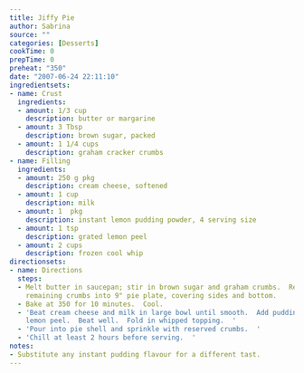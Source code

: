 ```yaml
---
title: Jiffy Pie
author: Sabrina
source: ""
categories: [Desserts]
cookTime: 0
prepTime: 0
preheat: "350"
date: "2007-06-24 22:11:10"
ingredientsets:
- name: Crust
  ingredients:
  - amount: 1/3 cup
    description: butter or margarine
  - amount: 3 Tbsp
    description: brown sugar, packed
  - amount: 1 1/4 cups
    description: graham cracker crumbs
- name: Filling
  ingredients:
  - amount: 250 g pkg
    description: cream cheese, softened
  - amount: 1 cup
    description: milk
  - amount: 1  pkg
    description: instant lemon pudding powder, 4 serving size
  - amount: 1 tsp
    description: grated lemon peel
  - amount: 2 cups
    description: frozen cool whip
directionsets:
- name: Directions
  steps:
  - Melt butter in saucepan; stir in brown sugar and graham crumbs.  Reserve 3 Tbsp.  Press
    remaining crumbs into 9" pie plate, covering sides and bottom.
  - Bake at 350 for 10 minutes.  Cool.
  - 'Beat cream cheese and milk in large bowl until smooth.  Add pudding powder and
    lemon peel.  Beat well.  Fold in whipped topping.  '
  - 'Pour into pie shell and sprinkle with reserved crumbs.  '
  - 'Chill at least 2 hours before serving.  '
notes:
- Substitute any instant pudding flavour for a different tast.
---
```


